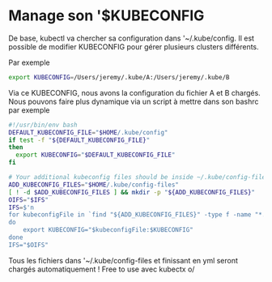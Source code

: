 # Manage son '$KUBECONFIG

De base, kubectl va chercher sa configuration dans '~/.kube/config. Il
est possible de modifier KUBECONFIG pour gérer plusieurs clusters
différents.

Par exemple

```bash
export KUBECONFIG=/Users/jeremy/.kube/A:/Users/jeremy/.kube/B
```

Via ce KUBECONFIG, nous avons la configuration du fichier A et B
chargés. Nous pouvons faire plus dynamique via un script à mettre dans
son bashrc par exemple

```bash
#!/usr/bin/env bash
DEFAULT_KUBECONFIG_FILE="$HOME/.kube/config"
if test -f "${DEFAULT_KUBECONFIG_FILE}"
then
  export KUBECONFIG="$DEFAULT_KUBECONFIG_FILE"
fi

# Your additional kubeconfig files should be inside ~/.kube/config-files
ADD_KUBECONFIG_FILES="$HOME/.kube/config-files"
[ ! -d $ADD_KUBECONFIG_FILES ] && mkdir -p "${ADD_KUBECONFIG_FILES}"
OIFS="$IFS"
IFS=$'n
for kubeconfigFile in `find "${ADD_KUBECONFIG_FILES}" -type f -name "*.yml" -o -name "*.yaml"`
do
    export KUBECONFIG="$kubeconfigFile:$KUBECONFIG"
done
IFS="$OIFS"
```

Tous les fichiers dans '~/.kube/config-files et finissant en yml seront
chargés automatiquement ! Free to use avec kubectx o/
